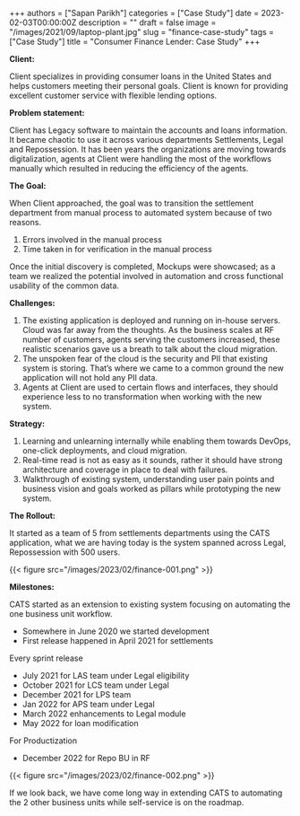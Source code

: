 +++
authors = ["Sapan Parikh"]
categories = ["Case Study"]
date = 2023-02-03T00:00:00Z
description = ""
draft = false
image = "/images/2021/09/laptop-plant.jpg"
slug = "finance-case-study"
tags = ["Case Study"]
title = "Consumer Finance Lender: Case Study"
+++

**Client:**

Client specializes in providing consumer loans in the United States and helps customers meeting their personal goals. Client is known for providing excellent customer service with flexible lending options.

**Problem statement:**

Client has Legacy software to maintain the accounts and loans information. It became chaotic to use it across various departments Settlements, Legal and Repossession. It has been years the organizations are moving towards digitalization, agents at Client were handling the most of the workflows manually which resulted in reducing the efficiency of the agents.

**The Goal:**

When Client approached, the goal was to transition the settlement department from manual process to automated system because of two reasons.

1. Errors involved in the manual process
1. Time taken in for verification in the manual process

Once the initial discovery is completed, Mockups were showcased; as a team we realized the potential involved in automation and cross functional usability of the common data.

**Challenges:**

1. The existing application is deployed and running on in-house servers. Cloud was far away from the thoughts. As the business scales at RF number of customers, agents serving the customers increased, these realistic scenarios gave us a breath to talk about the cloud migration.
1. The unspoken fear of the cloud is the security and PII that existing system is storing. That’s where we came to a common ground the new application will not hold any PII data.
1. Agents at Client are used to certain flows and interfaces, they should experience less to no transformation when working with the new system.

**Strategy:**

1. Learning and unlearning internally while enabling them towards DevOps, one-click deployments, and cloud migration.
1. Real-time read is not as easy as it sounds, rather it should have strong architecture and coverage in place to deal with failures.
1. Walkthrough of existing system, understanding user pain points and business vision and goals worked as pillars while prototyping the new system.

**The Rollout:**

It started as a team of 5 from settlements departments using the CATS application, what we are having today is the system spanned across Legal, Repossession with 500 users.

{{< figure src="/images/2023/02/finance-001.png" >}}

**Milestones:**

CATS started as an extension to existing system focusing on automating the one business unit workflow.

- Somewhere in June 2020 we started development
- First release happened in April 2021 for settlements

Every sprint release

- July 2021 for LAS team under Legal eligibility
- October 2021 for LCS team under Legal
- December 2021 for LPS team
- Jan 2022 for APS team under Legal
- March 2022 enhancements to Legal module
- May 2022 for loan modification

For Productization

- December 2022 for Repo BU in RF

{{< figure src="/images/2023/02/finance-002.png" >}}

If we look back, we have come long way in extending CATS to automating the 2 other business units while self-service is on the roadmap.

